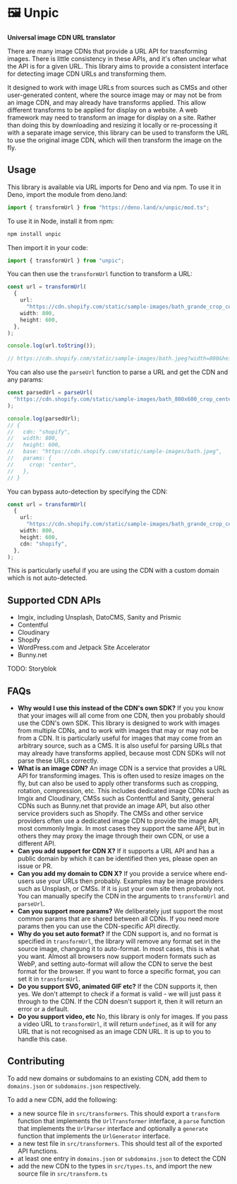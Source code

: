 # 🖼 Unpic

**Universal image CDN URL translator**

There are many image CDNs that provide a URL API for transforming images. There
is little consistency in these APIs, and it's often unclear what the API is for
a given URL. This library aims to provide a consistent interface for detecting
image CDN URLs and transforming them.

It designed to work with image URLs from sources such as CMSs and other
user-generated content, where the source image may or may not be from an image
CDN, and may already have transforms applied. This allow different transforms to
be applied for display on a website. A web framework may need to transform an
image for display on a site. Rather than doing this by downloading and resizing
it locally or re-processing it with a separate image service, this library can
be used to transform the URL to use the original image CDN, which will then
transform the image on the fly.

## Usage

This library is available via URL imports for Deno and via npm. To use it in
Deno, import the module from deno.land:

```ts
import { transformUrl } from "https://deno.land/x/unpic/mod.ts";
```

To use it in Node, install it from npm:

```sh
npm install unpic
```

Then import it in your code:

```ts
import { transformUrl } from "unpic";
```

You can then use the `transformUrl` function to transform a URL:

```ts
const url = transformUrl(
  {
    url:
      "https://cdn.shopify.com/static/sample-images/bath_grande_crop_center.jpeg",
    width: 800,
    height: 600,
  },
);

console.log(url.toString());

// https://cdn.shopify.com/static/sample-images/bath.jpeg?width=800&height=600&crop=center
```

You can also use the `parseUrl` function to parse a URL and get the CDN and any
params:

```ts
const parsedUrl = parseUrl(
  "https://cdn.shopify.com/static/sample-images/bath_800x600_crop_center.jpeg",
);

console.log(parsedUrl);
// {
//   cdn: "shopify",
//   width: 800,
//   height: 600,
//   base: "https://cdn.shopify.com/static/sample-images/bath.jpeg",
//   params: {
//     crop: "center",
//   },
// }
```

You can bypass auto-detection by specifying the CDN:

```ts
const url = transformUrl(
  {
    url:
      "https://cdn.shopify.com/static/sample-images/bath_grande_crop_center.jpeg",
    width: 800,
    height: 600,
    cdn: "shopify",
  },
);
```

This is particularly useful if you are using the CDN with a custom domain which
is not auto-detected.

## Supported CDN APIs

- Imgix, including Unsplash, DatoCMS, Sanity and Prismic
- Contentful
- Cloudinary
- Shopify
- WordPress.com and Jetpack Site Accelerator
- Bunny.net

TODO: Storyblok

## FAQs

- **Why would I use this instead of the CDN's own SDK?** If you you know that
  your images will all come from one CDN, then you probably should use the CDN's
  own SDK. This library is designed to work with images from multiple CDNs, and
  to work with images that may or may not be from a CDN. It is particularly
  useful for images that may come from an arbitrary source, such as a CMS. It is
  also useful for parsing URLs that may already have transforms applied, because
  most CDN SDKs will not parse these URLs correctly.
- **What is an image CDN?** An image CDN is a service that provides a URL API
  for transforming images. This is often used to resize images on the fly, but
  can also be used to apply other transforms such as cropping, rotation,
  compression, etc. This includes dedicated image CDNs such as Imgix and
  Cloudinary, CMSs such as Contentful and Sanity, general CDNs such as Bunny.net
  that provide an image API, but also other service providers such as Shopify.
  The CMSs and other service providers often use a dedicated image CDN to
  provide the image API, most commonly Imgix. In most cases they support the
  same API, but in others they may proxy the image through their own CDN, or use
  a different API.
- **Can you add support for CDN X?** If it supports a URL API and has a public
  domain by which it can be identified then yes, please open an issue or PR.
- **Can you add my domain to CDN X?** If you provide a service where end-users
  use your URLs then probably. Examples may be image providers such as Unsplash,
  or CMSs. If it is just your own site then probably not. You can manually
  specify the CDN in the arguments to `transformUrl` and `parseUrl`.
- **Can you support more params?** We deliberately just support the most common
  params that are shared between all CDNs. If you need more params then you can
  use the CDN-specific API directly.
- **Why do you set auto format?** If the CDN support is, and no format is
  specified in `transformUrl`, the library will remove any format set in the
  source image, changung it to auto-format. In most cases, this is what you
  want. Almost all browsers now support modern formats such as WebP, and setting
  auto-format will allow the CDN to serve the best format for the browser. If
  you want to force a specific format, you can set it in `transformUrl`.
- **Do you support SVG, animated GIF etc?** If the CDN supports it, then yes. We
  don't attempt to check if a format is valid - we will just pass it through to
  the CDN. If the CDN doesn't support it, then it will return an error or a
  default.
- **Do you support video, etc** No, this library is only for images. If you pass
  a video URL to `transformUrl`, it will return `undefined`, as it will for any
  URL that is not recognised as an image CDN URL. It is up to you to handle this
  case.

## Contributing

To add new domains or subdomains to an existing CDN, add them to `domains.json`
or `subdomains.json` respectively.

To add a new CDN, add the following:

- a new source file in `src/transformers`. This should export a `transform`
  function that implements the `UrlTransformer` interface, a `parse` function
  that implements the `UrlParser` interface and optionally a `generate` function
  that implements the `UrlGenerator` interface.
- a new test file in `src/transformers`. This should test all of the exported
  API functions.
- at least one entry in `domains.json` or `subdomains.json` to detect the CDN
- add the new CDN to the types in `src/types.ts`, and import the new source file
  in `src/transform.ts`
